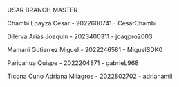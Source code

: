 USAR BRANCH MASTER

Chambi Loayza Cesar - 2022600741 - CesarChambi


Dilerva Arias Joaquin - 2023400311 - joaqpro2003


Mamani Gutierrez Miguel - 2022246581 - MiguelSDK0



Paricahua Quispe - 2022204871 - gabrieL968 



Ticona Cuno Adriana Milagros - 2022802702 - adrianamil
